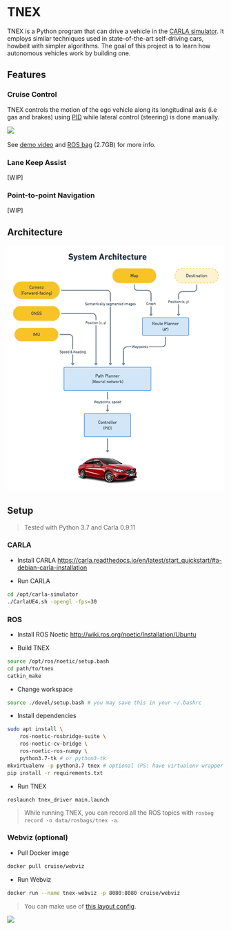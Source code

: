 # TNEX
TNEX is a Python program that can drive a vehicle in the [CARLA simulator](https://carla.org). It employs similar techniques used in state-of-the-art self-driving cars, howbeit with simpler algorithms. The goal of this project is to learn how autonomous vehicles work by building one.

## Features
### Cruise Control
TNEX controls the motion of the ego vehicle along its longitudinal axis (i.e gas and brakes) using [PID](https://en.wikipedia.org/wiki/PID_controller) while lateral control (steering) is done manually.

![](data/media/tnex_cruise_control_demo.gif)

See [demo video](https://youtu.be/OB__1m2O1ew) and [ROS bag](https://tnex-self-driving-car.s3.amazonaws.com/tnex_cruise_control_demo.bag) (2.7GB) for more info.

### Lane Keep Assist
[WIP]

### Point-to-point Navigation
[WIP]

## Architecture
![](data/media/tnex_system_architecture.png)

[comment]: # (Add diagrams for ROS and planner network architectures)

## Setup
> Tested with Python 3.7 and Carla 0.9.11
### CARLA
- Install CARLA https://carla.readthedocs.io/en/latest/start_quickstart/#a-debian-carla-installation

- Run CARLA
```sh
cd /opt/carla-simulator
./CarlaUE4.sh -opengl -fps=30
```

### ROS
- Install ROS Noetic http://wiki.ros.org/noetic/Installation/Ubuntu

- Build TNEX
```sh
source /opt/ros/noetic/setup.bash
cd path/to/tnex
catkin_make
```

- Change workspace
```sh
source ./devel/setup.bash # you may save this in your ~/.bashrc
```

- Install dependencies
```sh
sudo apt install \
    ros-noetic-rosbridge-suite \
    ros-noetic-cv-bridge \
    ros-noetic-ros-numpy \
    python3.7-tk # or python3-tk
mkvirtualenv -p python3.7 tnex # optional (PS: have virtualenv wrapper installed)
pip install -r requirements.txt
```

- Run TNEX
```
roslaunch tnex_driver main.launch
```

> While running TNEX, you can record all the ROS topics with `rosbag record -o data/rosbags/tnex -a`.

### Webviz (optional)
- Pull Docker image
```sh
docker pull cruise/webviz
```

- Run Webviz
```sh
docker run --name tnex-webviz -p 8080:8080 cruise/webviz
```

> You can make use of [this layout config](data/webviz_layout.json).

![](data/media/tnex_play_rosbag_on_webviz.gif)
